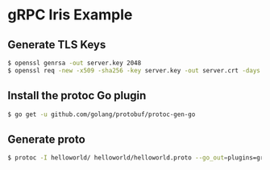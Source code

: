 # gRPC Iris Example

## Generate TLS Keys

```sh
$ openssl genrsa -out server.key 2048
$ openssl req -new -x509 -sha256 -key server.key -out server.crt -days 3650
```

## Install the protoc Go plugin

```sh
$ go get -u github.com/golang/protobuf/protoc-gen-go
```

## Generate proto

```sh
$ protoc -I helloworld/ helloworld/helloworld.proto --go_out=plugins=grpc:helloworld
```

